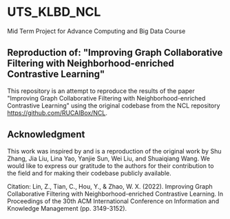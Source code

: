 # UTS_KLBD_NCL
 Mid Term Project for Advance Computing and Big Data Course

## Reproduction of: "Improving Graph Collaborative Filtering with Neighborhood-enriched Contrastive Learning"

This repository is an attempt to reproduce the results of the paper "Improving Graph Collaborative Filtering with Neighborhood-enriched Contrastive Learning" using the original codebase from the NCL repository https://github.com/RUCAIBox/NCL.

## Acknowledgment
This work was inspired by and is a reproduction of the original work by Shu Zhang, Jia Liu, Lina Yao, Yanjie Sun, Wei Liu, and Shuaiqiang Wang. We would like to express our gratitude to the authors for their contribution to the field and for making their codebase publicly available.

Citation:
Lin, Z., Tian, C., Hou, Y., & Zhao, W. X. (2022). Improving Graph Collaborative Filtering with Neighborhood-enriched Contrastive Learning. In Proceedings of the 30th ACM International Conference on Information and Knowledge Management (pp. 3149-3152).
